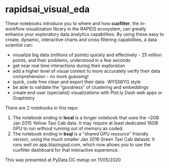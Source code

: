 # rapidsai_visual_eda

These notebooks introduce you to where and how **cuxfilter**, the in-workflow visualization library in the RAPIDS ecosystem, can greatly enhance your exploratory data analytics capabilities.  By using these easy to create, dynamic, interactive charts and cross filtering capabilities, a data scientist can:
- visualize big data (millions of points) quickly and effectively - 25 million points, and their problems, understood in a few seconds
- get near real time interactions during their exploration
- add a higher level of visual context to more accurately verify their data comprehension - no more guessing!
- quick, code free clean and export their data- WYSIWYG style
- be able to validate the "goodness" of clustering and embeddings
- create end user (specialist) visualizations with Plot.ly Dash web apps or Graphistry 


There are 2 notebooks in this repo:
1. The notebook ending in **local** is a longer notebook that uses the ~2GB Jan 2015 Yellow Taxi Cab data.  It may require at least dedicated 16GB GPU to run without running out of memory as coded.  
1. The notebook ending in **bsql** is a "shared GPU resource" friendly version, using the much smaller Jan 2016 Green Taxi Cab dataset. It runs well on app.blazingsql.com, which now allows you to use the cuxfilter dashboard for that interactive experience.  

This was presented at PyData DC metup on 11/05/2020